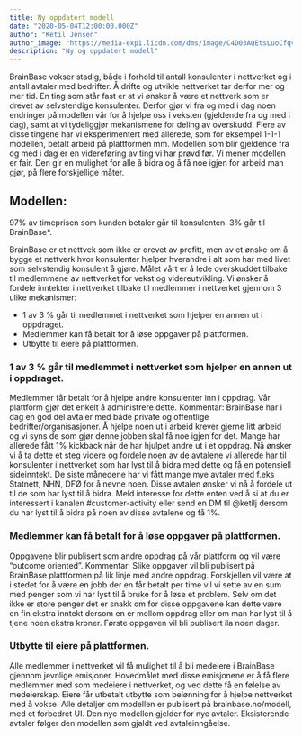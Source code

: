```yaml
---
title: Ny oppdatert modell
date: "2020-05-04T12:00:00.000Z"
author: "Ketil Jensen"
author_image: "https://media-exp1.licdn.com/dms/image/C4D03AQEtsLuoCfqvNg/profile-displayphoto-shrink_800_800/0?e=1590624000&v=beta&t=n_0ZlKHx2fzESqDE80S2Hen142alaUiy3C3E6M-6cJA"
description: "Ny og oppdatert modell"
---
```


BrainBase vokser stadig, både i forhold til antall konsulenter i nettverket og i antall avtaler med bedrifter. Å drifte og utvikle nettverket tar derfor mer og mer tid. En ting som står fast er at vi ønsker å være et nettverk som er drevet av selvstendige konsulenter. Derfor gjør vi fra og med i dag noen endringer på modellen vår for å hjelpe oss i veksten (gjeldende fra og med i dag), samt at vi tydeliggjør mekanismene for deling av overskudd. Flere av disse tingene har vi eksperimentert med allerede, som for eksempel 1-1-1 modellen, betalt arbeid på plattformen mm. Modellen som blir gjeldende fra og med i dag er en videreføring av ting vi har prøvd før. Vi mener modellen er fair. Den gir en mulighet for alle å bidra og å få noe igjen for arbeid man gjør, på flere forskjellige måter. 

## Modellen:
97% av timeprisen som kunden betaler går til konsulenten. 3% går til BrainBase*. 

BrainBase er et nettvek som ikke er drevet av profitt, men av et ønske om å bygge et nettverk hvor konsulenter hjelper hverandre i alt som har med livet som selvstendig konsulent å gjøre. Målet vårt er å lede overskuddet tilbake til medlemmene av nettverket for vekst og videreutvikling.
Vi ønsker å fordele inntekter i nettverket tilbake til medlemmer i nettverket gjennom 3 ulike mekanismer:

* 1 av 3 % går til medlemmet i nettverket som hjelper en annen ut i oppdraget.
* Medlemmer kan få betalt for å løse oppgaver på plattformen.
* Utbytte til eiere på plattformen.

### 1 av 3 % går til medlemmet i nettverket som hjelper en annen ut i oppdraget.
Medlemmer får betalt for å hjelpe andre konsulenter inn i oppdrag. Vår plattform gjør det enkelt å administrere dette.
Kommentar: BrainBase har i dag en god del avtaler med både private og offentlige bedrifter/organisasjoner. Å hjelpe noen ut i arbeid krever gjerne litt arbeid og vi syns de som gjør denne jobben skal få noe igjen for det. Mange har allerede fått 1% kickback når de har hjulpet andre ut i et oppdrag. Nå ønsker vi å ta dette et steg videre og fordele noen av de avtalene vi allerede har til konsulenter i nettverket som har lyst til å bidra med dette og få en potensiell sideinntekt. De siste månedene har vi fått mange mye avtaler med f.eks Statnett, NHN, DFØ for å nevne noen. Disse avtalen ønsker vi nå å fordele ut til de som har lyst til å bidra. Meld interesse for dette enten ved å si at du er interessert i kanalen #customer-activity eller send en DM til @ketilj dersom du har lyst til å bidra på noen av disse avtalene og få 1%.

### Medlemmer kan få betalt for å løse oppgaver på plattformen.
Oppgavene blir publisert som andre oppdrag på vår plattform og vil være “outcome oriented”.
Kommentar: Slike oppgaver vil bli publisert på BrainBase plattformen på lik linje med andre oppdrag. Forskjellen vil være at i stedet for å være en jobb der en får betalt per time vil vi sette av en sum med penger som vi har lyst til å bruke for å løse et problem. Selv om det ikke er store penger det er snakk om for disse oppgavene kan dette være en fin ekstra inntekt dersom en er mellom oppdrag eller om man har lyst til å tjene noen ekstra kroner. Første oppgaven vil bli publisert ila noen dager. 

### Utbytte til eiere på plattformen.
Alle medlemmer i nettverket vil få mulighet til å bli medeiere i BrainBase gjennom jevnlige emisjoner. Hovedmålet med disse emisjonene er å få flere medlemmer med som medeiere i nettverket, og ved dette få en følelse av medeierskap. Eiere får utbetalt utbytte som belønning for å hjelpe nettverket med å vokse.
Alle detaljer om modellen er publisert på brainbase.no/modell, med et forbedret UI. Den nye modellen gjelder for nye avtaler. Eksisterende avtaler følger den modellen som gjaldt ved avtaleinngåelse.